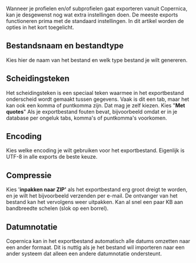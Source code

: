 Wanneer je profielen en/of subprofielen gaat exporteren vanuit
Copernica, kan je desgewenst nog wat extra instellingen doen. De meeste
exports functioneren prima met de standaard instellingen. In dit artikel
worden de opties in het kort toegelicht.

Bestandsnaam en bestandtype
---------------------------

Kies hier de naam van het bestand en welk type bestand je wilt
genereren.

Scheidingsteken
---------------

Het scheidingsteken is een speciaal teken waarmee in het exportbestand
onderscheid wordt gemaakt tussen gegevens. Vaak is dit een tab, maar het
kan ook een komma of puntkomma zijn. Dat mag je zelf kiezen. Kies "**Met
quotes**" Als je exportbestand fouten bevat, bijvoorbeeld omdat er in je
database per ongeluk tabs, komma's of puntkomma's voorkomen.

Encoding
--------

Kies welke encoding je wilt gebruiken voor het exportbestand. Eigenlijk
is UTF-8 in alle exports de beste keuze.

Compressie
----------

Kies '**inpakken naar ZIP'** als het exportbestand erg groot dreigt te
worden, en je wilt het bijvoorbeeld verzenden per e-mail. De ontvanger
van het bestand kan het vervolgens weer uitpakken. Kan al snel een paar
KB aan bandbreedte schelen (slok op een borrel).

Datumnotatie
------------

Copernica kan in het exportbestand automatisch alle datums omzetten naar
een ander formaat. Dit is nuttig als je het bestand wil importeren naar
een ander systeem dat alleen een andere datumnotatie ondersteunt.

